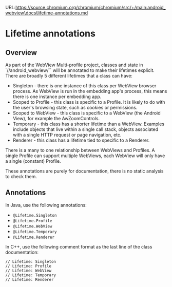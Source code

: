 URL:https://source.chromium.org/chromium/chromium/src/+/main:android_webview\docs\lifetime-annotations.md
# Lifetime annotations

## Overview

As part of the WebView Multi-profile project, classes and state in
`//android_webview/`` will be annotated to make their lifetimes explicit.
There are broadly 5 different lifetimes that a class can have:

- Singleton - there is one instance of this class per WebView browser process.
  As WebView is run in the embedding app's process, this means there is one
  instance per embedding app.
- Scoped to Profile - this class is specific to a Profile. It is likely to do
  with the user's browsing state, such as cookies or permissions.
- Scoped to WebView - this class is specific to a WebView (the Android View),
  for example the AwZoomControls.
- Temporary - this class has a shorter lifetime than a WebView. Examples include
  objects that live within a single call stack, objects associated with
  a single HTTP request or page navigation, etc.
- Renderer - this class has a lifetime tied to specific to a Renderer.

There is a many to one relationship between WebViews and Profiles. A single
Profile can support multiple WebViews, each WebView will only have a single
(constant) Profile.

These annotations are purely for documentation, there is no static analysis to
check them.

## Annotations

In Java, use the following annotations:

- `@Lifetime.Singleton`
- `@Lifetime.Profile`
- `@Lifetime.WebView`
- `@Lifetime.Temporary`
- `@Lifetime.Renderer`

In C++, use the following comment format as the last line of the class
documentation:

```
// Lifetime: Singleton
// Lifetime: Profile
// Lifetime: WebView
// Lifetime: Temporary
// Lifetime: Renderer
```
